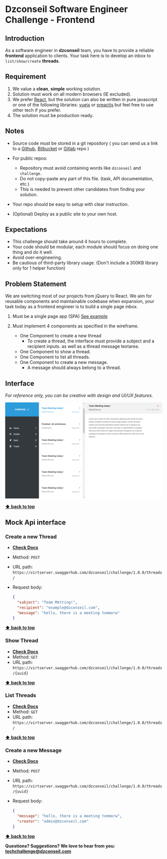 # Dzconseil Software Engineer Challenge - Frontend

## Introduction

As a software engineer in **dzconseil** team, you have to provide a reliable **frontend** application to clients. Your task here is to develop an inbox to `list/show/create` **threads**.

## Requirement

1. We value a **clean**, **simple** working solution.
2. Solution must work on all modern browsers (IE excluded).
3. We prefer [React](https://reactjs.org/), but the solution can also be written in pure javascript or one of the following libraries: [vuejs](https://vuejs.org/) or [preactjs](https://preactjs.com/) but feel free to use other tech if you prefer.
4. The solution must be production ready.

## Notes

- Source code must be stored in a git repository ( you can send us a link to a [Github](https://github.com/), [Bitbucket](https://bitbucket.com/) or [Gitlab](https://gitlab.com/) repo )

- For public repos:
  - Repository must avoid containing words like `dzconseil` and `challenge`.
  - Do not copy-paste any part of this file. (task, API documentation, etc.)
  - This is needed to prevent other candidates from finding your solution.
- Your repo should be easy to setup with clear instruction.
- (Optional) Deploy as a public site to your own host.

## Expectations

- This challenge should take around 4 hours to complete.
- Your code should be modular, each module should focus on doing one thing and do it well.
- Avoid over-engineering.
- Be cautious of third-party library usage. (Don't include a 300KB library only for 1 helper function)

## Problem Statement

We are switching most of our projects from jQuery to React. We aim for reusable components and maintainable codebase when expansion, your task today as a frontend engineer is to build a single page inbox.

1. Must be a single page app (SPA) [See example](#interface)
2. Must implement 4 components as specified in the wireframe.

    - One Component to create a new thread
        - To create a thread, the interface must provide a subject and a recipient inputs.
          as well as a thread message textarea.
    - One Component to show a thread.
    - One Component to list all threads.
    - One Component to create a new message.
        - A message should always belong to a thread.

## Interface

*For reference only, you can be creative with design and UI/UX features.*

![Interface](../assets/inbox.jpg)

**[⬆ back to top](#problem-statement)**

## Mock Api interface

### Create a new Thread

- **[Check Docs](https://app.swaggerhub.com/apis-docs/dzconseil/challenge/1.0.0#/default/post_threads)**
- Method: `POST`
- URL path: `https://virtserver.swaggerhub.com/dzconseil/challenge/1.0.0/threads/`
- Request body:

  ```json
  {
    "subject": "Team Metting!",
    "recipient": "example@dzconseil.com",
    "message": "hello, there is a meeting tommorw"
  }
  ```

**[⬆ back to top](#problem-statement)**

### Show Thread

- **[Check Docs](https://app.swaggerhub.com/apis-docs/dzconseil/challenge/1.0.0#/default/get_threads__threadID_)**
- Method: `GET`
- URL path: `https://virtserver.swaggerhub.com/dzconseil/challenge/1.0.0/threads/{uuid}`

**[⬆ back to top](#problem-statement)**

### List Threads

- **[Check Docs](https://app.swaggerhub.com/apis-docs/dzconseil/challenge/1.0.0#/default/get_threads)**
- Method: `GET`
- URL path: `https://virtserver.swaggerhub.com/dzconseil/challenge/1.0.0/threads/`

**[⬆ back to top](#problem-statement)**

### Create a new Message

- **[Check Docs](https://app.swaggerhub.com/apis-docs/dzconseil/challenge/1.0.0#/default/post_threads__threadID_)**
- Method: `POST`
- URL path: `https://virtserver.swaggerhub.com/dzconseil/challenge/1.0.0/threads/{uuid}`
- Request body:

  ```json
  {
    "message": "hello, there is a meeting tommorw",
    "creator": "admin@dzconseil.com"
  }
  ```

**[⬆ back to top](#problem-statement)**

**Questions? Suggestions? We love to hear from you: <techchallenge@dzconseil.com>**